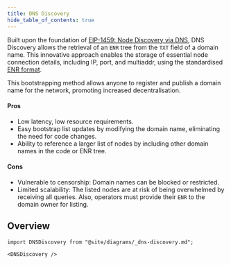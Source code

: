```yaml
---
title: DNS Discovery
hide_table_of_contents: true
---
```


Built upon the foundation of [EIP-1459: Node Discovery via DNS](https://eips.ethereum.org/EIPS/eip-1459), DNS Discovery allows the retrieval of an `ENR` tree from the `TXT` field of a domain name. This innovative approach enables the storage of essential node connection details, including IP, port, and multiaddr, using the standardised [ENR format](https://rfc.vac.dev/spec/31/).

This bootstrapping method allows anyone to register and publish a domain name for the network, promoting increased decentralisation.

#### Pros

- Low latency, low resource requirements.
- Easy bootstrap list updates by modifying the domain name, eliminating the need for code changes.
- Ability to reference a larger list of nodes by including other domain names in the code or ENR tree.

#### Cons

- Vulnerable to censorship: Domain names can be blocked or restricted.
- Limited scalability: The listed nodes are at risk of being overwhelmed by receiving all queries. Also, operators must provide their `ENR` to the domain owner for listing.

## Overview

```mdx-code-block
import DNSDiscovery from "@site/diagrams/_dns-discovery.md";

<DNSDiscovery />
```